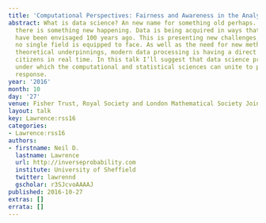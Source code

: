 ```yaml
---
title: 'Computational Perspectives: Fairness and Awareness in the Analysis of Data'
abstract: What is data science? An new name for something old perhaps. Nevertheless
  there is something new happening. Data is being acquired in ways that coudl never
  have been envisaged 100 years ago. This is presenting new challenges, and ones that
  no single field is equipped to face. As well as the need for new methodologies and
  theoretical underpinnings, modern data processing is having a direct effect on our
  citizens in real time. In this talk I’ll suggest that data science provides a banner
  under which the computational and statistical sciences can unite to provide an unified
  response.
year: '2016'
month: 10
day: '27'
venue: Fisher Trust, Royal Society and London Mathematical Society Joint Meeting
layout: talk
key: Lawrence:rss16
categories:
- Lawrence:rss16
authors:
- firstname: Neil D.
  lastname: Lawrence
  url: http://inverseprobability.com
  institute: University of Sheffield
  twitter: lawrennd
  gscholar: r3SJcvoAAAAJ
published: 2016-10-27
extras: []
errata: []
---
```


